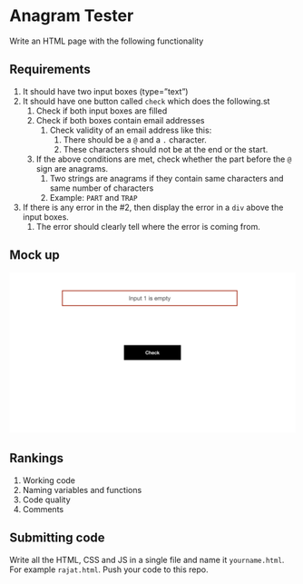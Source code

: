 # Anagram Tester
Write an HTML page with the following functionality

## Requirements
1. It should have two input boxes (type=”text”)
2. It should have one button called `check` which does the following.st
    1. Check if both input boxes are filled
    2. Check if both boxes contain email addresses
        1. Check validity of an email address like this:
            1. There should be a `@` and a `.` character. 
            2. These characters should not be at the end or the start.
    3. If the above conditions are met, check whether the part before the `@` sign are anagrams.
        1. Two strings are anagrams if they contain same characters and same number of characters
        2. Example: `PART` and `TRAP`
3. If there is any error in the #2, then display the error in a `div` above the input boxes.
    1. The error should clearly tell where the error is coming from.


## Mock up
![Mockup](./mockup.jpeg)

## Rankings
1. Working code
2. Naming variables and functions
3. Code quality
4. Comments

## Submitting code
Write all the HTML, CSS and JS in a single file and name it `yourname.html`. For example `rajat.html`.
Push your code to this repo.
